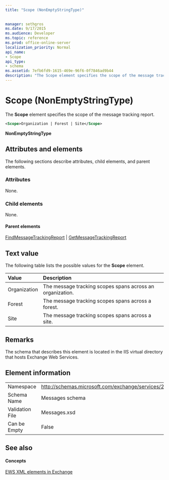 ```yaml
---
title: "Scope (NonEmptyStringType)"
 
 
manager: sethgros
ms.date: 9/17/2015
ms.audience: Developer
ms.topic: reference
ms.prod: office-online-server
localization_priority: Normal
api_name:
- Scope
api_type:
- schema
ms.assetid: 7efb6fd9-1615-469e-96f6-0f7846ad9b44
description: "The Scope element specifies the scope of the message tracking report."
---
```


# Scope (NonEmptyStringType)

The **Scope** element specifies the scope of the message tracking report. 
  
```XML
<Scope>Organization | Forest | Site</Scope>
```

 **NonEmptyStringType**
## Attributes and elements

The following sections describe attributes, child elements, and parent elements.
  
### Attributes

None.
  
### Child elements

None.
  
#### Parent elements

[FindMessageTrackingReport](findmessagetrackingreport.md) | [GetMessageTrackingReport](getmessagetrackingreport.md)
  
## Text value

The following table lists the possible values for the **Scope** element. 
  
|**Value**|**Description**|
|:-----|:-----|
|Organization  <br/> |The message tracking scopes spans across an organization.  <br/> |
|Forest  <br/> |The message tracking scopes spans across a forest.  <br/> |
|Site  <br/> |The message tracking scopes spans across a site.  <br/> |
   
## Remarks

The schema that describes this element is located in the IIS virtual directory that hosts Exchange Web Services.
  
## Element information

|||
|:-----|:-----|
|Namespace  <br/> |http://schemas.microsoft.com/exchange/services/2006/messages  <br/> |
|Schema Name  <br/> |Messages schema  <br/> |
|Validation File  <br/> |Messages.xsd  <br/> |
|Can be Empty  <br/> |False  <br/> |
   
## See also

#### Concepts

[EWS XML elements in Exchange](ews-xml-elements-in-exchange.md)

